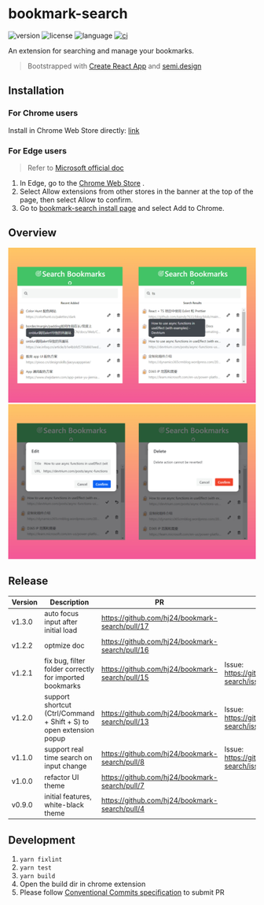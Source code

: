 # bookmark-search
![version](https://img.shields.io/github/package-json/v/hj24/bookmark-search/main)
![license](https://img.shields.io/github/license/hj24/bookmark-search)
![language](https://img.shields.io/badge/language-Typescript-007ACC.svg)
[![ci](https://github.com/hj24/bookmark-search/actions/workflows/ci.yml/badge.svg)](https://github.com/hj24/bookmark-search/actions)

An extension for searching and manage your bookmarks.
> Bootstrapped with [Create React App](https://github.com/facebook/create-react-app) and [semi.design](https://semi.design/zh-CN)

## Installation
### For Chrome users
Install in Chrome Web Store directly: [link](https://chromewebstore.google.com/detail/bookmark-search/dhnahdpjgnphiglnbijfoafjdokkbclk)

### For Edge users
> Refer to [Microsoft official doc](https://support.microsoft.com/en-us/microsoft-edge/add-turn-off-or-remove-extensions-in-microsoft-edge-9c0ec68c-2fbc-2f2c-9ff0-bdc76f46b026) 
1. In Edge, go to the [Chrome Web Store](https://chromewebstore.google.com/detail/bookmark-search/dhnahdpjgnphiglnbijfoafjdokkbclk) .
2. Select Allow extensions from other stores in the banner at the top of the page, then select Allow to confirm.
3. Go to [bookmark-search install page](https://chromewebstore.google.com/detail/bookmark-search/dhnahdpjgnphiglnbijfoafjdokkbclk) and select Add to Chrome.

## Overview
![main](assests/bookmark-search-main-new.jpg)
![item](assests/bookmark-search-item-new.jpg)

## Release
| Version | Description | PR | Note |
| ------ | ------ | ------ | ------ |
| v1.3.0 | auto focus input after initial load | https://github.com/hj24/bookmark-search/pull/17 ||
| v1.2.2 | optmize doc | https://github.com/hj24/bookmark-search/pull/16 ||
| v1.2.1 | fix bug, filter folder correctly for imported bookmarks | https://github.com/hj24/bookmark-search/pull/15 | Issue: https://github.com/hj24/bookmark-search/issues/9 |
| v1.2.0 | support shortcut (Ctrl/Command + Shift + S) to open extension popup | https://github.com/hj24/bookmark-search/pull/13 | Issue: https://github.com/hj24/bookmark-search/issues/12 |
| v1.1.0 | support real time search on input change | https://github.com/hj24/bookmark-search/pull/8 | Issue: https://github.com/hj24/bookmark-search/issues/10 |
| v1.0.0 | refactor UI theme | https://github.com/hj24/bookmark-search/pull/7 ||
| v0.9.0 | initial features, white-black theme | https://github.com/hj24/bookmark-search/pull/4 ||

## Development
1. `yarn fixlint`
2. `yarn test`
3. `yarn build`
4. Open the build dir in chrome extension
5. Please follow [Conventional Commits specification](https://www.conventionalcommits.org/en/v1.0.0/) to submit PR 
